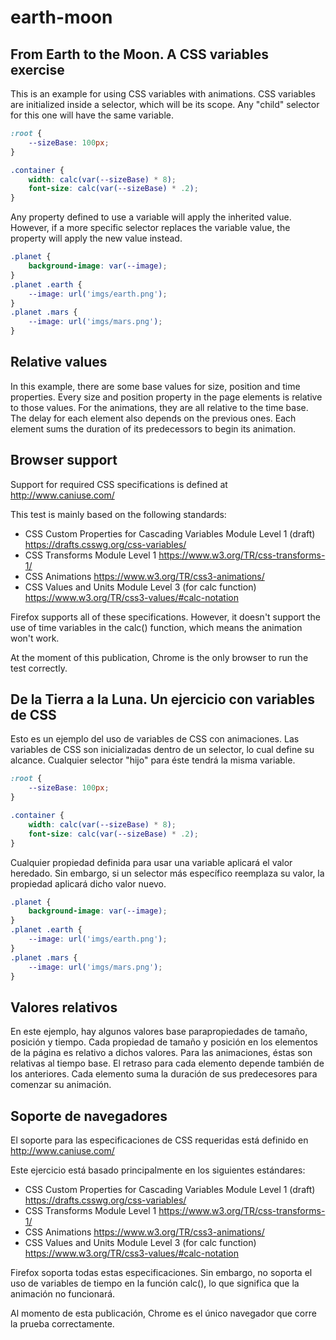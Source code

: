 # earth-moon
## From Earth to the Moon. A CSS variables exercise

This is an example for using CSS variables with animations.
CSS variables are initialized inside a selector, which will be its scope. Any "child" selector for this one will have the same variable.

``` CSS
:root {
    --sizeBase: 100px;
}

.container {
    width: calc(var(--sizeBase) * 8);
    font-size: calc(var(--sizeBase) * .2);
}
```

Any property defined to use a variable will apply the inherited value.
However, if a more specific selector replaces the variable value, the property will apply the new value instead.

``` CSS
.planet {
    background-image: var(--image);
}
.planet .earth {
    --image: url('imgs/earth.png');
}
.planet .mars {
    --image: url('imgs/mars.png');
}
```

## Relative values
In this example, there are some base values for size, position and time properties.
Every size and position property in the page elements is relative to those values.
For the animations, they are all relative to the time base. The delay for each element
also depends on the previous ones. Each element sums the duration of its predecessors
to begin its animation.


## Browser support
Support for required CSS specifications is defined at http://www.caniuse.com/

This test is mainly based on the following standards:
- CSS Custom Properties for Cascading Variables Module Level 1 (draft) https://drafts.csswg.org/css-variables/
- CSS Transforms Module Level 1 https://www.w3.org/TR/css-transforms-1/
- CSS Animations https://www.w3.org/TR/css3-animations/
- CSS Values and Units Module Level 3 (for calc function) https://www.w3.org/TR/css3-values/#calc-notation

Firefox supports all of these specifications. However, it doesn't support the use of
time variables in the calc() function, which means the animation won't work.

At the moment of this publication, Chrome is the only browser to run the test correctly.




## De la Tierra a la Luna. Un ejercicio con variables de CSS
Esto es un ejemplo del uso de variables de CSS con animaciones.
Las variables de CSS son inicializadas dentro de un selector, lo cual
define su alcance. Cualquier selector "hijo" para éste tendrá la
misma variable.

``` CSS
:root {
    --sizeBase: 100px;
}

.container {
    width: calc(var(--sizeBase) * 8);
    font-size: calc(var(--sizeBase) * .2);
}
```

Cualquier propiedad definida para usar una variable aplicará el valor
heredado. Sin embargo, si un selector más específico reemplaza su valor,
la propiedad aplicará dicho valor nuevo.

``` CSS
.planet {
    background-image: var(--image);
}
.planet .earth {
    --image: url('imgs/earth.png');
}
.planet .mars {
    --image: url('imgs/mars.png');
}
```

## Valores relativos
En este ejemplo, hay algunos valores base parapropiedades de tamaño,
posición y tiempo. Cada propiedad de tamaño y posición en los elementos de
la página es relativo a dichos valores.
Para las animaciones, éstas son relativas al tiempo base. El retraso para
cada elemento depende también de los anteriores. Cada elemento suma la duración
de sus predecesores para comenzar su animación.

## Soporte de navegadores
El soporte para las especificaciones de CSS requeridas está definido en http://www.caniuse.com/

Este ejercicio está basado principalmente en los siguientes estándares:
- CSS Custom Properties for Cascading Variables Module Level 1 (draft) https://drafts.csswg.org/css-variables/
- CSS Transforms Module Level 1 https://www.w3.org/TR/css-transforms-1/
- CSS Animations https://www.w3.org/TR/css3-animations/
- CSS Values and Units Module Level 3 (for calc function) https://www.w3.org/TR/css3-values/#calc-notation

Firefox soporta todas estas especificaciones. Sin embargo, no soporta el uso de
variables de tiempo en la función calc(), lo que significa que la animación no
funcionará.

Al momento de esta publicación, Chrome es el único navegador que corre la prueba correctamente.
